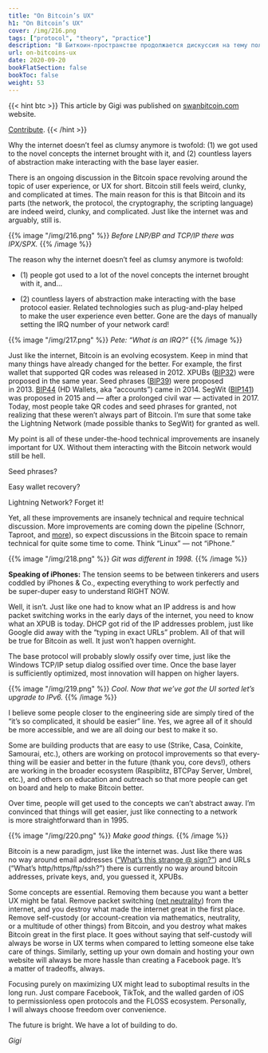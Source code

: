 ```yaml
---
title: "On Bitcoin’s UX"
h1: "On Bitcoin’s UX"
cover: /img/216.png
tags: ["protocol", "theory", "practice"]
description: "В Биткоин-пространстве продолжается дискуссия на тему пользовательского опыта (UX). Биткоин до сих пор выглядит странно, неуклюже и порой сложно. Таким же был и, возможно, до сих пор остается интернет"
url: on-bitcoins-ux
date: 2020-09-20
bookFlatSection: false
bookToc: false
weight: 53
---
```


{{< hint btc >}}
This article by Gigi was published on [swanbitcoin.com](https://www.swanbitcoin.com/on-bitcoins-ux/) website.

[Contribute](/contribute/).
{{< /hint >}}

Why the internet doesn’t feel as clumsy anymore is twofold: (1) we got used to the novel concepts the internet brought with it, and (2) countless layers of abstraction make interacting with the base layer easier.

There is an ongoing discus­sion in the Bitcoin space revolving around the topic of user experi­ence, or UX for short. Bitcoin still feels weird, clunky, and compli­cated at times. The main reason for this is that Bitcoin and its parts (the network, the protocol, the cryptog­raphy, the scripting language) are indeed weird, clunky, and compli­cated. Just like the internet was and arguably, still is.

{{% image "/img/216.png" %}}
_Before LNP/BP and TCP/IP there was IPX/SPX._
{{% /image %}}

The reason why the internet doesn’t feel as clumsy anymore is twofold:

- (1) people got used to a lot of the novel concepts the internet brought with it, and…

- (2) count­less layers of abstrac­tion make inter­acting with the base protocol easier. Related technolo­gies such as plug-and-play helped to make the user experi­ence even better. Gone are the days of manually setting the IRQ number of your network card!

{{% image "/img/217.png" %}}
_Pete: “What is an IRQ?”_
{{% /image %}}

Just like the internet, Bitcoin is an evolving ecosystem. Keep in mind that many things have already changed for the better. For example, the first wallet that supported QR codes was released in 2012. XPUBs ([BIP32](https://github.com/bitcoin/bips/blob/master/bip-0032.mediawiki)) were proposed in the same year. Seed phrases ([BIP39](https://github.com/bitcoin/bips/blob/master/bip-0039.mediawiki)) were proposed in 2013. [BIP44](https://github.com/bitcoin/bips/blob/master/bip-0044.mediawiki) (HD Wallets, aka “accounts”) came in 2014. SegWit ([BIP141](https://github.com/bitcoin/bips/blob/master/bip-0141.mediawiki)) was proposed in 2015 and — after a prolonged civil war — activated in 2017. Today, most people take QR codes and seed phrases for granted, not realizing that these weren’t always part of Bitcoin. I’m sure that some take the Light­ning Network (made possible thanks to SegWit) for granted as well.

My point is all of these under-the-hood technical improve­ments are insanely impor­tant for UX. Without them inter­acting with the Bitcoin network would still be hell. 

Seed phrases? 

Easy wallet recovery? 

Light­ning Network? Forget it! 

Yet, all these improve­ments are insanely technical and require technical discus­sion. More improve­ments are coming down the pipeline (Schnorr, Taproot, and [more](https://bitcoinmagazine.com/articles/2020-and-beyond-bitcoins-potential-protocol-upgrades)), so expect discus­sions in the Bitcoin space to remain technical for quite some time to come. Think “Linux” — not “iPhone.”

{{% image "/img/218.png" %}}
_Git was different in 1998._
{{% /image %}}

**Speaking of iPhones:** The tension seems to be between tinkerers and users coddled by iPhones & Co., expecting every­thing to work perfectly and be super-duper easy to under­stand RIGHT NOW.

Well, it isn’t. Just like one had to know what an IP address is and how packet switching works in the early days of the internet, you need to know what an XPUB is today. DHCP got rid of the IP addresses problem, just like Google did away with the “typing in exact URLs” problem. All of that will be true for Bitcoin as well. It just won’t happen overnight.

The base protocol will probably slowly ossify over time, just like the Windows TCP/IP setup dialog ossified over time. Once the base layer is suffi­ciently optimized, most innova­tion will happen on higher layers.

{{% image "/img/219.png" %}}
_Cool. Now that we’ve got the UI sorted let’s upgrade to IPv6._
{{% /image %}}

I believe some people closer to the engineering side are simply tired of the “it’s so compli­cated, it should be easier” line. Yes, we agree all of it should be more accessible, and we are all doing our best to make it so.

Some are building products that are easy to use (Strike, Casa, Coinkite, Samourai, etc.), others are working on protocol improve­ments so that every­thing will be easier and better in the future (thank you, core devs!), others are working in the broader ecosystem (Raspi­b­litz, BTCPay Server, Umbrel, etc.), and others on educa­tion and outreach so that more people can get on board and help to make Bitcoin better.

Over time, people will get used to the concepts we can’t abstract away. I’m convinced that things will get easier, just like connecting to a network is more straightforward than in 1995.

{{% image "/img/220.png" %}}
_Make good things._
{{% /image %}}

Bitcoin is a new paradigm, just like the internet was. Just like there was no way around email addresses ([“What’s this strange @ sign?”](https://youtu.be/UlJku_CSyNg)) and URLs (“What’s http/https/ftp/ssh?”) there is currently no way around bitcoin addresses, private keys, and, you guessed it, XPUBs.

Some concepts are essen­tial. Removing them because you want a better UX might be fatal. Remove packet switching ([net neutrality](https://www.battleforthenet.com/)) from the internet, and you destroy what made the internet great in the first place. Remove self-custody (or account-creation via mathe­matics, neutrality, or a multi­tude of other things) from Bitcoin, and you destroy what makes Bitcoin great in the first place. It goes without saying that self-custody will always be worse in UX terms when compared to letting someone else take care of things. Similarly, setting up your own domain and hosting your own website will always be more hassle than creating a Facebook page. It’s a matter of trade­offs, always.

Focusing purely on maximizing UX might lead to subop­timal results in the long run. Just compare Facebook, TikTok, and the walled garden of iOS to permis­sion­less open proto­cols and the FLOSS ecosystem. Person­ally, I will always choose freedom over convenience.

The future is bright. We have a lot of building to do.

_Gigi_
